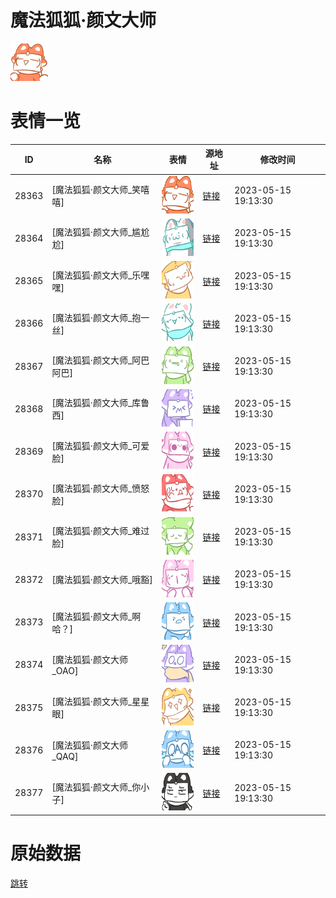 # 魔法狐狐·颜文大师

<img src="./cover.png" height="60" alt="cover" />

# 表情一览

|ID|名称|表情|源地址|修改时间|
|----|----|----|----|----|
|28363|[魔法狐狐·颜文大师_笑嘻嘻]|<img src="./pic/028363_%5B魔法狐狐·颜文大师_笑嘻嘻%5D.png" height="60" alt="笑嘻嘻"/>|[链接](https://i0.hdslb.com/bfs/garb/76b8fae023f727eadfc8636549b1a6ee2461aec4.png)|2023-05-15 19:13:30|
|28364|[魔法狐狐·颜文大师_尴尬尬]|<img src="./pic/028364_%5B魔法狐狐·颜文大师_尴尬尬%5D.png" height="60" alt="尴尬尬"/>|[链接](https://i0.hdslb.com/bfs/garb/c2f08a2056118b2f0c8db10b0ee2874cfc05b9d7.png)|2023-05-15 19:13:30|
|28365|[魔法狐狐·颜文大师_乐嘿嘿]|<img src="./pic/028365_%5B魔法狐狐·颜文大师_乐嘿嘿%5D.png" height="60" alt="乐嘿嘿"/>|[链接](https://i0.hdslb.com/bfs/garb/aac2831402161cc39f09bdde0824b7805ea6b0b6.png)|2023-05-15 19:13:30|
|28366|[魔法狐狐·颜文大师_抱一丝]|<img src="./pic/028366_%5B魔法狐狐·颜文大师_抱一丝%5D.png" height="60" alt="抱一丝"/>|[链接](https://i0.hdslb.com/bfs/garb/1a735aece0322e5d1b31fc5b1752ae4365b54557.png)|2023-05-15 19:13:30|
|28367|[魔法狐狐·颜文大师_阿巴阿巴]|<img src="./pic/028367_%5B魔法狐狐·颜文大师_阿巴阿巴%5D.png" height="60" alt="阿巴阿巴"/>|[链接](https://i0.hdslb.com/bfs/garb/3614e2df41a1d2265bd69c5af0b7962cdd9bad56.png)|2023-05-15 19:13:30|
|28368|[魔法狐狐·颜文大师_库鲁西]|<img src="./pic/028368_%5B魔法狐狐·颜文大师_库鲁西%5D.png" height="60" alt="库鲁西"/>|[链接](https://i0.hdslb.com/bfs/garb/625b7d2e88d30ea41f3819fb087ed5feca59be1f.png)|2023-05-15 19:13:30|
|28369|[魔法狐狐·颜文大师_可爱脸]|<img src="./pic/028369_%5B魔法狐狐·颜文大师_可爱脸%5D.png" height="60" alt="可爱脸"/>|[链接](https://i0.hdslb.com/bfs/garb/f6f199e975e4bb6dc418abab6a563cf6c6201a19.png)|2023-05-15 19:13:30|
|28370|[魔法狐狐·颜文大师_愤怒脸]|<img src="./pic/028370_%5B魔法狐狐·颜文大师_愤怒脸%5D.png" height="60" alt="愤怒脸"/>|[链接](https://i0.hdslb.com/bfs/garb/8e6e04c0ba672e0dcdd06ee4b8817f757ca1ebf3.png)|2023-05-15 19:13:30|
|28371|[魔法狐狐·颜文大师_难过脸]|<img src="./pic/028371_%5B魔法狐狐·颜文大师_难过脸%5D.png" height="60" alt="难过脸"/>|[链接](https://i0.hdslb.com/bfs/garb/870e47cb759c831c52031d2ba19242d0f119b156.png)|2023-05-15 19:13:30|
|28372|[魔法狐狐·颜文大师_哦豁]|<img src="./pic/028372_%5B魔法狐狐·颜文大师_哦豁%5D.png" height="60" alt="哦豁"/>|[链接](https://i0.hdslb.com/bfs/garb/cd0d2fe55bc2365c00ff7b4b5bb2fcb359a1f93c.png)|2023-05-15 19:13:30|
|28373|[魔法狐狐·颜文大师_啊哈？]|<img src="./pic/028373_%5B魔法狐狐·颜文大师_啊哈？%5D.png" height="60" alt="啊哈？"/>|[链接](https://i0.hdslb.com/bfs/garb/4918074f2d7ba1574f534a1f53b5f6e391a20d57.png)|2023-05-15 19:13:30|
|28374|[魔法狐狐·颜文大师_OAO]|<img src="./pic/028374_%5B魔法狐狐·颜文大师_OAO%5D.png" height="60" alt="OAO"/>|[链接](https://i0.hdslb.com/bfs/garb/cbdc9851cc8952a28610855172018eb93128c627.png)|2023-05-15 19:13:30|
|28375|[魔法狐狐·颜文大师_星星眼]|<img src="./pic/028375_%5B魔法狐狐·颜文大师_星星眼%5D.png" height="60" alt="星星眼"/>|[链接](https://i0.hdslb.com/bfs/garb/d2589e4430355cf88e8144e3d33c21f15242c9e0.png)|2023-05-15 19:13:30|
|28376|[魔法狐狐·颜文大师_QAQ]|<img src="./pic/028376_%5B魔法狐狐·颜文大师_QAQ%5D.png" height="60" alt="QAQ"/>|[链接](https://i0.hdslb.com/bfs/garb/859f426e38c993f8ededc1e21d31b0b7dc50bc8f.png)|2023-05-15 19:13:30|
|28377|[魔法狐狐·颜文大师_你小子]|<img src="./pic/028377_%5B魔法狐狐·颜文大师_你小子%5D.png" height="60" alt="你小子"/>|[链接](https://i0.hdslb.com/bfs/garb/c69c97644d280e6592796e84a5c3f5bc291eade7.png)|2023-05-15 19:13:30|

# 原始数据

[跳转](./raw.json)

